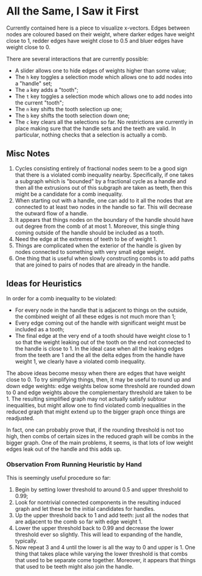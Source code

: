 # All the Same, I Saw it First

Currently contained here is a piece to visualize x-vectors. Edges between nodes
are coloured based on their weight, where darker edges have weight close to 1,
redder edges have weight close to 0.5 and bluer edges have weight close to 0.

There are several interactions that are currently possible:
  - A slider allows one to hide edges of weights higher than some value;
  - The ```h``` key toggles a selection mode which allows one to add nodes into
    a "handle" set;
  - The ```a``` key adds a "tooth";
  - The ```t``` key toggles a selection mode which allows one to add nodes into
    the current "tooth";
  - The ```n``` key shifts the tooth selection up one;
  - The ```b``` key shifts the tooth selection down one;
  - The ```c``` key clears all the selections so far.
No restrictions are currently in place making sure that the handle sets and the
teeth are valid. In particular, nothing checks that a selection is actually a
comb.

## Misc Notes
1. Cycles consisting entirely of fractional nodes seem to be a good sign that
   there is a violated comb inequality nearby. Specifically, if one takes a
   subgraph which is "bounded" by a fractional cycle as a handle and then all
   the extrusions out of this subgraph are taken as teeth, then this might be a
   candidate for a comb inequality.
2. When starting out with a handle, one can add to it all the nodes that are
   connected to at least two nodes in the handle so far. This will decrease the
   outward flow of a handle.
3. It appears that things nodes on the boundary of the handle should have
   out degree from the comb of at most 1. Moreover, this single thing coming
   outside of the handle should be included as a tooth.
4. Need the edge at the extremes of teeth to be of weight 1.
5. Things are complicated when the exterior of the handle is given by nodes
   connected to something with very small edge weight.
6. One thing that is useful when slowly constructing combs is to add paths that
   are joined to pairs of nodes that are already in the handle.

## Ideas for Heuristics
In order for a comb inequality to be violated:
  - For every node in the handle that is adjacent to things on the outside, the
    combined weight of all these edges is not much more than 1;
  - Every edge coming out of the handle with significant weight must be included
    as a tooth;
  - The final edge at the very end of a tooth should have weight close to 1 so
    that the weight leaking out of the tooth on the end not connected to the
    handle is close to 1.
In the ideal case when all the leaking edges from the teeth are 1 and the all
the delta edges from the handle have weight 1, we clearly have a violated comb
inequality.

The above ideas become messy when there are edges that have weight close to 0.
To try simplifying things, then, it may be useful to round up and down edge
weights: edge weights below some threshold are rounded down to 0 and edge
weights above the complementary threshold are taken to be 1. The resulting
simplified graph may not actually satisfy subtour inequalities, but might allow
one to find violated comb inequalities in the reduced graph that might extend up
to the bigger graph once things are readjusted.

In fact, one can probably prove that, if the rounding threshold is not too high,
then combs of certain sizes in the reduced graph will be combs in the bigger
graph.
One of the main problems, it seems, is that lots of low weight edges leak out of
the handle and this adds up.

### Observation From Running Heuristic by Hand

This is seemingly useful procedure so far:
  1. Begin by setting lower threshold to around 0.5 and upper threshold to 0.99;
  2. Look for nontrivial connected components in the resulting induced graph
     and let these be the initial candidates for handles.
  3. Up the upper threshold back to 1 and add teeth: just all the nodes that are
     adjacent to the comb so far with edge weight 1.
  4. Lower the upper threshold back to 0.99 and decrease the lower threshold
     ever so slightly. This will lead to expanding of the handle, typically.
  5. Now repeat 3 and 4 until the lower is all the way to 0 and upper is 1.
One thing that takes place while varying the lower threshold is that combs that
used to be separate come together. Moreover, it appears that things that used to
be teeth might also join the handle.
